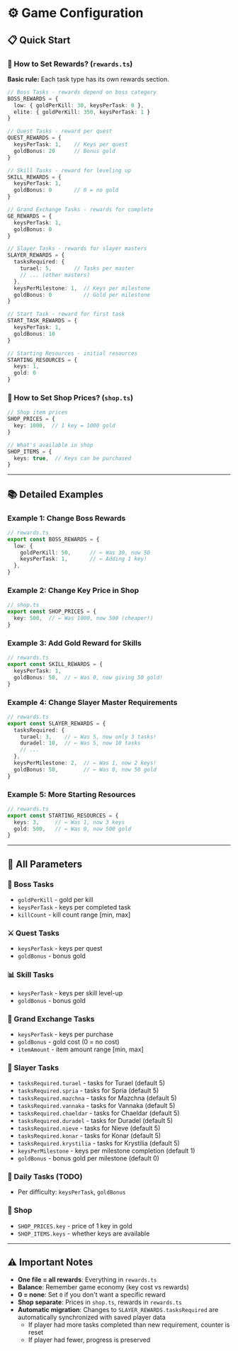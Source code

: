 # ⚙️ Game Configuration

## 📋 Quick Start

### 🎁 How to Set Rewards? (`rewards.ts`)

**Basic rule:** Each task type has its own rewards section.

```typescript
// Boss Tasks - rewards depend on boss category
BOSS_REWARDS = {
  low: { goldPerKill: 30, keysPerTask: 0 },
  elite: { goldPerKill: 350, keysPerTask: 1 }
}

// Quest Tasks - reward per quest
QUEST_REWARDS = {
  keysPerTask: 1,    // Keys per quest
  goldBonus: 20      // Bonus gold
}

// Skill Tasks - reward for leveling up
SKILL_REWARDS = {
  keysPerTask: 1,
  goldBonus: 0       // 0 = no gold
}

// Grand Exchange Tasks - rewards for complete
GE_REWARDS = {
  keysPerTask: 1,
  goldBonus: 0
}

// Slayer Tasks - rewards for slayer masters
SLAYER_REWARDS = {
  tasksRequired: {
    turael: 5,       // Tasks per master
    // ... (other masters)
  },
  keysPerMilestone: 1,  // Keys per milestone
  goldBonus: 0          // Gold per milestone
}

// Start Task - reward for first task
START_TASK_REWARDS = {
  keysPerTask: 1,
  goldBonus: 10
}

// Starting Resources - initial resources
STARTING_RESOURCES = {
  keys: 1,
  gold: 0
}
```

### 🏪 How to Set Shop Prices? (`shop.ts`)

```typescript
// Shop item prices
SHOP_PRICES = {
  key: 1000,  // 1 key = 1000 gold
}

// What's available in shop
SHOP_ITEMS = {
  keys: true,  // Keys can be purchased
}
```

---

## 📚 Detailed Examples

### Example 1: Change Boss Rewards

```typescript
// rewards.ts
export const BOSS_REWARDS = {
  low: {
    goldPerKill: 50,      // ← Was 30, now 50
    keysPerTask: 1,       // ← Adding 1 key!
  },
}
```

### Example 2: Change Key Price in Shop

```typescript
// shop.ts
export const SHOP_PRICES = {
  key: 500,  // ← Was 1000, now 500 (cheaper!)
}
```

### Example 3: Add Gold Reward for Skills

```typescript
// rewards.ts
export const SKILL_REWARDS = {
  keysPerTask: 1,
  goldBonus: 50,  // ← Was 0, now giving 50 gold!
}
```

### Example 4: Change Slayer Master Requirements

```typescript
// rewards.ts
export const SLAYER_REWARDS = {
  tasksRequired: {
    turael: 3,    // ← Was 5, now only 3 tasks!
    duradel: 10,  // ← Was 5, now 10 tasks
    // ...
  },
  keysPerMilestone: 2,  // ← Was 1, now 2 keys!
  goldBonus: 50,        // ← Was 0, now 50 gold
}
```

### Example 5: More Starting Resources

```typescript
// rewards.ts
export const STARTING_RESOURCES = {
  keys: 3,     // ← Was 1, now 3 keys
  gold: 500,   // ← Was 0, now 500 gold
}
```

---

## 🔧 All Parameters

### 🐉 Boss Tasks
- `goldPerKill` - gold per kill
- `keysPerTask` - keys per completed task
- `killCount` - kill count range [min, max]

### ⚔️ Quest Tasks
- `keysPerTask` - keys per quest
- `goldBonus` - bonus gold

### 📊 Skill Tasks
- `keysPerTask` - keys per skill level-up
- `goldBonus` - bonus gold

### 🛒 Grand Exchange Tasks
- `keysPerTask` - keys per purchase
- `goldBonus` - gold cost (0 = no cost)
- `itemAmount` - item amount range [min, max]

### 🎯 Slayer Tasks
- `tasksRequired.turael` - tasks for Turael (default 5)
- `tasksRequired.spria` - tasks for Spria (default 5)
- `tasksRequired.mazchna` - tasks for Mazchna (default 5)
- `tasksRequired.vannaka` - tasks for Vannaka (default 5)
- `tasksRequired.chaeldar` - tasks for Chaeldar (default 5)
- `tasksRequired.duradel` - tasks for Duradel (default 5)
- `tasksRequired.nieve` - tasks for Nieve (default 5)
- `tasksRequired.konar` - tasks for Konar (default 5)
- `tasksRequired.krystilia` - tasks for Krystilia (default 5)
- `keysPerMilestone` - keys per milestone completion (default 1)
- `goldBonus` - bonus gold per milestone (default 0)

### 📅 Daily Tasks (TODO)
- Per difficulty: `keysPerTask`, `goldBonus`

### 🏪 Shop
- `SHOP_PRICES.key` - price of 1 key in gold
- `SHOP_ITEMS.keys` - whether keys are available

---

## ⚠️ Important Notes

- **One file = all rewards**: Everything in `rewards.ts`
- **Balance**: Remember game economy (key cost vs rewards)
- **0 = none**: Set `0` if you don't want a specific reward
- **Shop separate**: Prices in `shop.ts`, rewards in `rewards.ts`
- **Automatic migration**: Changes to `SLAYER_REWARDS.tasksRequired` are automatically synchronized with saved player data
  - If player had more tasks completed than new requirement, counter is reset
  - If player had fewer, progress is preserved

